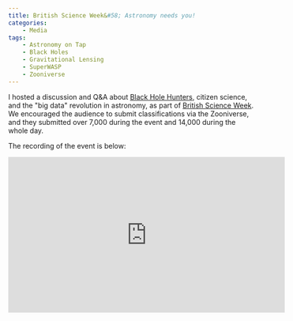 ```yaml
---
title: British Science Week&#58; Astronomy needs you!
categories:
    - Media
tags:
    - Astronomy on Tap
    - Black Holes
    - Gravitational Lensing
    - SuperWASP
    - Zooniverse
---
```


I hosted a discussion and Q&A about [Black Hole Hunters](https://www.zooniverse.org/projects/hughdickinson/superwasp-black-hole-hunters), citizen science, and the "big data" revolution in astronomy, as part of [British Science Week](https://www.open.edu/openlearn/science-maths-technology/across-the-sciences/british-science-week). We encouraged the audience to submit classifications via the Zooniverse, and they submitted over 7,000 during the event and 14,000 during the whole day.

The recording of the event is below:

<iframe width="560" height="315" src="https://www.youtube-nocookie.com/embed/xKgf1p8lr5o" title="YouTube video player" frameborder="0" allow="accelerometer; autoplay; clipboard-write; encrypted-media; gyroscope; picture-in-picture" allowfullscreen></iframe>